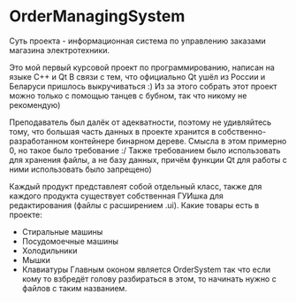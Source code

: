 # OrderManagingSystem
Суть проекта - информационная система по управлению заказами магазина электротехники.

Это мой первый курсовой проект по программированию, написан на языке С++ и Qt
В связи с тем, что официально Qt ушёл из России и Беларуси пришлось выкручиваться :) Из за этого собрать этот проект можно только с помощью танцев с бубном, так что никому не рекомендую)

Преподаватель был далёк от адекватности, поэтому не удивляйтесь тому, что большая часть данных в проекте хранится в собственно-разработанном контейнере бинарном дереве. Смысла в этом примерно 0, но такое было требование :/
Также требованием было использовать для хранения файлы, а не базу данных, причём функции Qt для работы с ними использовать было запрещено)

Каждый продукт представлеят собой отдельный класс, также для каждого продукта существует собственная ГУИшка для редактирования (файлы с расширением .ui).
Какие товары есть в проекте:
- Стиральные машины
- Посудомоечные машины
- Холодильники
- Мышки
- Клавиатуры
Главным оконом является OrderSystem так что если кому то взбредёт голову разбираться в этом, то начинать нужно с файлов с таким названием.
